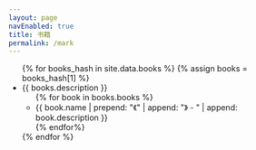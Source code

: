 ```yaml
---
layout: page
navEnabled: true
title: 书籍
permalink: /mark
---
```


<ul>
{% for books_hash in site.data.books %}
{% assign books = books_hash[1] %}
    <li>
    {{ books.description }}
        <ul>
        {% for book in books.books %}
            <li>{{ book.name | prepend: "《" | append: "》 - " | append: book.description }}</li>
        {% endfor%}
        </ul>
    </li>
{% endfor %}
</ul>
